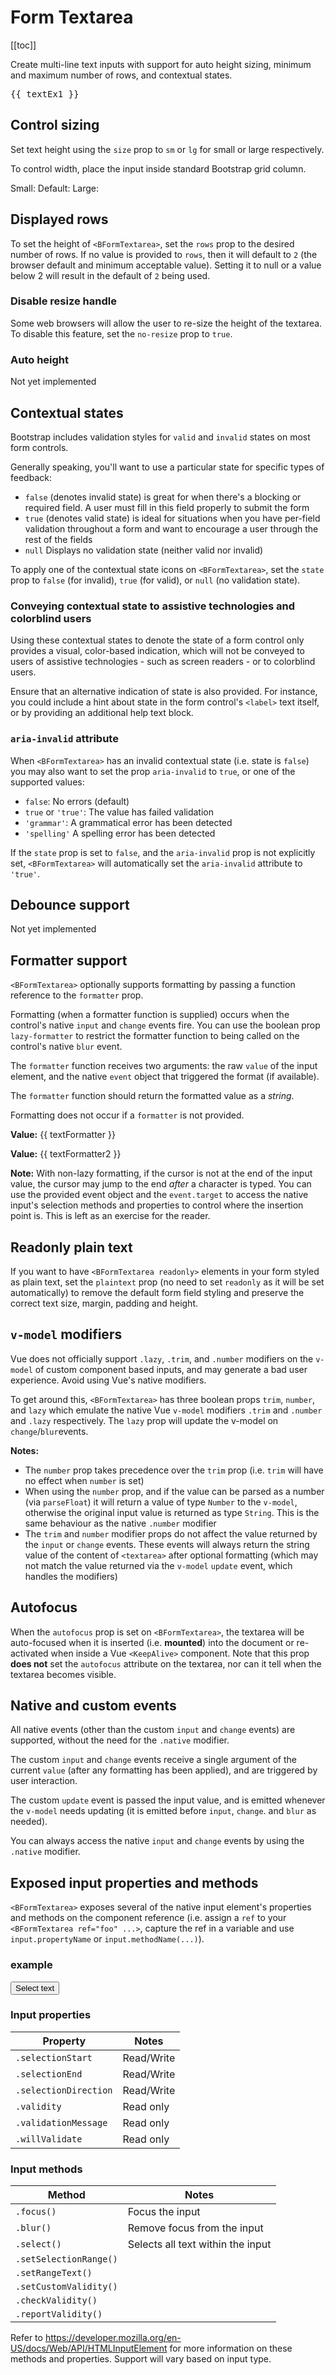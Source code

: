 # Form Textarea

<ClientOnly>
  <Teleport to=".bd-toc">

[[toc]]

  </Teleport>
</ClientOnly>

<div class="lead mb-5">

Create multi-line text inputs with support for auto height sizing, minimum and maximum number of rows, and contextual states.

</div>

<HighlightCard>
  <BFormTextarea
    id="textarea"
    v-model="textEx1"
    placeholder="Enter something..."
    rows="3"
    max-rows="6"
  />
  <pre class="mt-3 mb-0">{{ textEx1 }}</pre>
  <template #html>

```vue
<template>
  <BFormTextarea
    id="textarea"
    v-model="textEx1"
    placeholder="Enter something..."
    rows="3"
    max-rows="6"
  />

  <pre class="mt-3 mb-0">{{ textEx1 }}</pre>
</template>

<script setup lang="ts">
const textEx1 = ref()
</script>
```

  </template>
</HighlightCard>

## Control sizing

Set text height using the `size` prop to `sm` or `lg` for small or large respectively.

To control width, place the input inside standard Bootstrap grid column.

<HighlightCard>
  <BRow>
    <BCol sm="2">
      <label for="textarea-small">Small:</label>
    </BCol>
    <BCol sm="10">
      <BFormTextarea id="textarea-small" size="sm" placeholder="Small textarea" />
    </BCol>
  </BRow>
  <BRow class="mt-2">
    <BCol sm="2">
      <label for="textarea-default">Default:</label>
    </BCol>
    <BCol sm="10">
      <BFormTextarea id="textarea-default" placeholder="Default textarea" />
    </BCol>
  </BRow>
  <BRow class="mt-2">
    <BCol sm="2">
      <label for="textarea-large">Large:</label>
    </BCol>
    <BCol sm="10">
      <BFormTextarea id="textarea-large" size="lg" placeholder="Large textarea" />
    </BCol>
  </BRow>
  <template #html>

```vue-html
<BRow>
  <BCol sm="2">
    <label for="textarea-small">Small:</label>
  </BCol>
  <BCol sm="10">
    <BFormTextarea id="textarea-small" size="sm" placeholder="Small textarea" />
  </BCol>
</BRow>

<BRow class="mt-2">
  <BCol sm="2">
    <label for="textarea-default">Default:</label>
  </BCol>
  <BCol sm="10">
    <BFormTextarea id="textarea-default" placeholder="Default textarea" />
  </BCol>
</BRow>

<BRow class="mt-2">
  <BCol sm="2">
    <label for="textarea-large">Large:</label>
  </BCol>
  <BCol sm="10">
    <BFormTextarea id="textarea-large" size="lg" placeholder="Large textarea" />
  </BCol>
</BRow>
```

  </template>
</HighlightCard>

## Displayed rows

To set the height of `<BFormTextarea>`, set the `rows` prop to the desired number of rows. If no
value is provided to `rows`, then it will default to `2` (the browser default and minimum acceptable
value). Setting it to null or a value below 2 will result in the default of `2` being used.

<HighlightCard>
  <BFormTextarea id="textarea-rows" placeholder="Tall textarea" rows="8" />
  <template #html>

```vue
<BFormTextarea id="textarea-rows" placeholder="Tall textarea" rows="8" />
```

  </template>
</HighlightCard>

### Disable resize handle

Some web browsers will allow the user to re-size the height of the textarea. To disable this
feature, set the `no-resize` prop to `true`.

<HighlightCard>
  <BFormTextarea
    id="textarea-no-resize"
    placeholder="Fixed height textarea"
    rows="3"
    no-resize
  />
  <template #html>

```vue
<BFormTextarea
  id="textarea-no-resize"
  placeholder="Fixed height textarea"
  rows="3"
  no-resize
/>
```

  </template>
</HighlightCard>

### Auto height

Not yet implemented

## Contextual states

Bootstrap includes validation styles for `valid` and `invalid` states on most form controls.

Generally speaking, you'll want to use a particular state for specific types of feedback:

- `false` (denotes invalid state) is great for when there's a blocking or required field. A user
  must fill in this field properly to submit the form
- `true` (denotes valid state) is ideal for situations when you have per-field validation throughout
  a form and want to encourage a user through the rest of the fields
- `null` Displays no validation state (neither valid nor invalid)

To apply one of the contextual state icons on `<BFormTextarea>`, set the `state` prop to `false`
(for invalid), `true` (for valid), or `null` (no validation state).

<HighlightCard>
  <BFormTextarea
    id="textarea-state"
    v-model="textStates"
    :state="textStates.length >= 10"
    placeholder="Enter at least 10 characters"
    rows="3"
  />
  <template #html>

```vue
<template>
  <BFormTextarea
    id="textarea-state"
    v-model="textStates"
    :state="textStates.length >= 10"
    placeholder="Enter at least 10 characters"
    rows="3"
  />
</template>

<script setup lang="ts">
const textStates = ref('')
</script>
```

  </template>
</HighlightCard>

### Conveying contextual state to assistive technologies and colorblind users

Using these contextual states to denote the state of a form control only provides a visual,
color-based indication, which will not be conveyed to users of assistive technologies - such as
screen readers - or to colorblind users.

Ensure that an alternative indication of state is also provided. For instance, you could include a
hint about state in the form control's `<label>` text itself, or by providing an additional help
text block.

### `aria-invalid` attribute

When `<BFormTextarea>` has an invalid contextual state (i.e. state is `false`) you may also want
to set the prop `aria-invalid` to `true`, or one of the supported values:

- `false`: No errors (default)
- `true` or `'true'`: The value has failed validation
- `'grammar'`: A grammatical error has been detected
- `'spelling'` A spelling error has been detected

If the `state` prop is set to `false`, and the `aria-invalid` prop is not explicitly set,
`<BFormTextarea>` will automatically set the `aria-invalid` attribute to `'true'`.

## Debounce support

Not yet implemented

## Formatter support

`<BFormTextarea>` optionally supports formatting by passing a function reference to the `formatter` prop.

Formatting (when a formatter function is supplied) occurs when the control's native `input` and
`change` events fire. You can use the boolean prop `lazy-formatter` to restrict the formatter
function to being called on the control's native `blur` event.

The `formatter` function receives two arguments: the raw `value` of the input element, and the
native `event` object that triggered the format (if available).

The `formatter` function should return the formatted value as a _string_.

Formatting does not occur if a `formatter` is not provided.

<HighlightCard>
  <BFormGroup
    label="Textarea with formatter (on input)"
    label-for="textarea-formatter"
    description="We will convert your text to lowercase instantly"
    class="mb-0"
  >
    <BFormTextarea
      id="textarea-formatter"
      v-model="textFormatter"
      placeholder="Enter your text"
      :formatter="formatter"
    />
  </BFormGroup>
  <p style="white-space: pre-line"><b>Value:</b> {{ textFormatter }}</p>
  <BFormGroup
    label="Textarea with lazy formatter (on blur)"
    label-for="textarea-lazy"
    description="This one is a little lazy!"
    class="mb-0"
  >
    <BFormTextarea
      id="textarea-lazy"
      v-model="textFormatter2"
      placeholder="Enter your text"
      lazy-formatter
      :formatter="formatter"
    />
  </BFormGroup>
  <p class="mb-0" style="white-space: pre-line"><b>Value:</b> {{ textFormatter2 }}</p>
  <template #html>

```vue
<template>
  <BFormGroup
    label="Textarea with formatter (on input)"
    label-for="textarea-formatter"
    description="We will convert your text to lowercase instantly"
    class="mb-0"
  >
    <BFormTextarea
      id="textarea-formatter"
      v-model="textFormatter"
      placeholder="Enter your text"
      :formatter="formatter"
    />
  </BFormGroup>

  <p style="white-space: pre-line"><b>Value:</b> {{ textFormatter }}</p>

  <BFormGroup
    label="Textarea with lazy formatter (on blur)"
    label-for="textarea-lazy"
    description="This one is a little lazy!"
    class="mb-0"
  >
    <BFormTextarea
      id="textarea-lazy"
      v-model="textFormatter2"
      placeholder="Enter your text"
      lazy-formatter
      :formatter="formatter"
    />
  </BFormGroup>

  <p class="mb-0" style="white-space: pre-line"><b>Value:</b> {{ textFormatter2 }}</p>
</template>

<script setup lang="ts">
const textFormatter = ref('')
const textFormatter2 = ref('')

const formatter = (value) => value.toLowerCase()
</script>
```

  </template>
</HighlightCard>

**Note:** With non-lazy formatting, if the cursor is not at the end of the input value, the cursor
may jump to the end _after_ a character is typed. You can use the provided event object and the
`event.target` to access the native input's selection methods and properties to control where the
insertion point is. This is left as an exercise for the reader.

## Readonly plain text

If you want to have `<BFormTextarea readonly>` elements in your form styled as plain text, set the
`plaintext` prop (no need to set `readonly` as it will be set automatically) to remove the default
form field styling and preserve the correct text size, margin, padding and height.

<HighlightCard>
  <BFormTextarea id="textarea-plaintext" plaintext :model-value="textReadOnly" />
  <template #html>

```vue
<template>
  <BFormTextarea id="textarea-plaintext" plaintext :model-value="textReadOnly" />
</template>

<script setup lang="ts">
const textReadOnly = "This is some text.\nIt is read only and doesn't look like an input."
</script>
```

  </template>
</HighlightCard>

## `v-model` modifiers

Vue does not officially support `.lazy`, `.trim`, and `.number` modifiers on the `v-model` of custom
component based inputs, and may generate a bad user experience. Avoid using Vue's native modifiers.

To get around this, `<BFormTextarea>` has three boolean props `trim`, `number`, and `lazy` which
emulate the native Vue `v-model` modifiers `.trim` and `.number` and `.lazy` respectively. The
`lazy` prop will update the v-model on `change`/`blur`events.

**Notes:**

- The `number` prop takes precedence over the `trim` prop (i.e. `trim` will have no effect when
  `number` is set)
- When using the `number` prop, and if the value can be parsed as a number (via `parseFloat`) it
  will return a value of type `Number` to the `v-model`, otherwise the original input value is
  returned as type `String`. This is the same behaviour as the native `.number` modifier
- The `trim` and `number` modifier props do not affect the value returned by the `input` or `change`
  events. These events will always return the string value of the content of `<textarea>` after
  optional formatting (which may not match the value returned via the `v-model` `update` event,
  which handles the modifiers)

## Autofocus

When the `autofocus` prop is set on `<BFormTextarea>`, the textarea will be auto-focused when it
is inserted (i.e. **mounted**) into the document or re-activated when inside a Vue `<KeepAlive>`
component. Note that this prop **does not** set the `autofocus` attribute on the textarea, nor can
it tell when the textarea becomes visible.

## Native and custom events

All native events (other than the custom `input` and `change` events) are supported, without the
need for the `.native` modifier.

The custom `input` and `change` events receive a single argument of the current `value` (after any
formatting has been applied), and are triggered by user interaction.

The custom `update` event is passed the input value, and is emitted whenever the `v-model` needs
updating (it is emitted before `input`, `change`. and `blur` as needed).

You can always access the native `input` and `change` events by using the `.native` modifier.

## Exposed input properties and methods

`<BFormTextarea>` exposes several of the native input element's properties and methods on the
component reference (i.e. assign a `ref` to your `<BFormTextarea ref="foo" ...>`, capture the ref in a variable and use
`input.propertyName` or `input.methodName(...)`).

### example

<HighlightCard>
  <BFormTextarea
    id="textarea"
    ref="textArea"
    v-model="textSelectEx"
    placeholder="Enter something..."
    rows="3"
    max-rows="6"
  />
  <button class="btn btn-primary mt-1" @click="selectText">Select text</button>
  <template #html>

```vue
<template>
  <BFormTextarea
    id="textarea"
    ref="textArea"
    v-model="textSelectEx"
    placeholder="Enter something..."
    rows="3"
    max-rows="6"
  />

  <button class="btn btn-primary mt-1" @click="selectText">Select text</button>
</template>

<script setup lang="ts">
const textSelectEx = ref('')
const textArea = ref<HTMLElement>(null)

const selectText = () => {
  textArea.value.input.select()
}
</script>
```

  </template>
</HighlightCard>

### Input properties

| Property              | Notes      |
| --------------------- | ---------- |
| `.selectionStart`     | Read/Write |
| `.selectionEnd`       | Read/Write |
| `.selectionDirection` | Read/Write |
| `.validity`           | Read only  |
| `.validationMessage`  | Read only  |
| `.willValidate`       | Read only  |

### Input methods

| Method                 | Notes                             |
| ---------------------- | --------------------------------- |
| `.focus()`             | Focus the input                   |
| `.blur()`              | Remove focus from the input       |
| `.select()`            | Selects all text within the input |
| `.setSelectionRange()` |                                   |
| `.setRangeText()`      |                                   |
| `.setCustomValidity()` |                                   |
| `.checkValidity()`     |                                   |
| `.reportValidity()`    |                                   |

Refer to https://developer.mozilla.org/en-US/docs/Web/API/HTMLInputElement for more information on
these methods and properties. Support will vary based on input type.

<ComponentReference :data="data" />

<script setup lang="ts">
import {data} from '../../data/components/formTextarea.data'
import {ref, computed} from 'vue'
import ComponentReference from '../../components/ComponentReference.vue'
import HighlightCard from '../../components/HighlightCard.vue'
import {BFormGroup, BRow, BCol, BFormTextarea, BCard, BCardBody} from 'bootstrap-vue-next'

const textEx1 = ref()
const textStates = ref('')

const textFormatter = ref('')
const textFormatter2 = ref('')

const formatter = (value) => value.toLowerCase()

const textReadOnly = "This is some text.\nIt is read only and doesn't look like an input."

const textSelectEx = ref('')
const textArea = ref<HTMLElement>(null)
const selectText = () => {
  textArea.value.input.select()
}
</script>
